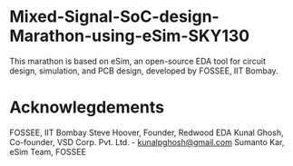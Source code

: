 # Mixed-Signal-SoC-design-Marathon-using-eSim-SKY130
This marathon is based on eSim, an open-source EDA tool for circuit design, simulation, and PCB design, developed by FOSSEE, IIT Bombay. 
# Acknowlegdements
FOSSEE, IIT Bombay
Steve Hoover, Founder, Redwood EDA
Kunal Ghosh, Co-founder, VSD Corp. Pvt. Ltd. - kunalpghosh@gmail.com
Sumanto Kar, eSim Team, FOSSEE
